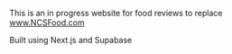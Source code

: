 This is an in progress website for food reviews to replace www.NCSFood.com

Built using Next.js and Supabase
